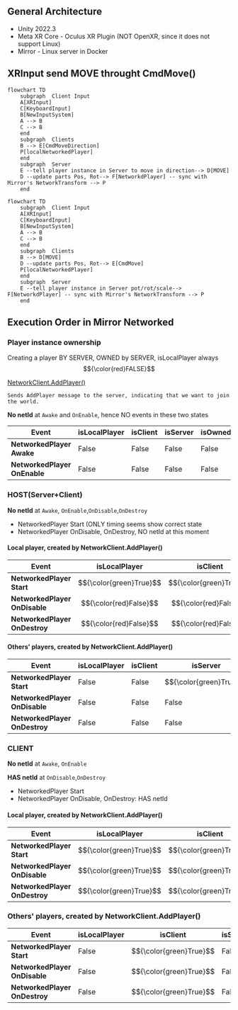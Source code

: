 ## General Architecture
* Unity 2022.3
* Meta XR Core - Oculus XR Plugin (NOT OpenXR, since it does not support Linux)
* Mirror - Linux server in Docker 

## XRInput send MOVE throught CmdMove()

```mermaid
flowchart TD
    subgraph  Client Input
    A[XRInput]
    C[KeyboardInput]
    B[NewInputSystem]
    A --> B
    C --> B
    end
    subgraph  Clients
    B --> E[CmdMoveDirection]
    P[localNetworkedPlayer]
    end
    subgraph  Server    
    E --tell player instance in Server to move in direction--> D[MOVE]
    D --update parts Pos, Rot--> F[NetworkdPlayer] -- sync with Mirror's NetworkTransform --> P
    end
```

```mermaid
flowchart TD
    subgraph  Client Input
    A[XRInput]
    C[KeyboardInput]
    B[NewInputSystem]
    A --> B
    C --> B
    end
    subgraph  Clients
    B --> D[MOVE]
    D --update parts Pos, Rot--> E[CmdMove]
    P[localNetworkedPlayer]
    end
    subgraph  Server
    E --tell player instance in Server pot/rot/scale--> F[NetworkdPlayer] -- sync with Mirror's NetworkTransform --> P
    end
```

## Execution Order in Mirror Networked

### Player instance ownership

Creating a player BY SERVER, OWNED by SERVER, isLocalPlayer always $${\color{red}FALSE}$$

 [NetworkClient.AddPlayer()](https://storage.googleapis.com/mirror-api-docs/html/df/d6f/class_mirror_1_1_network_client.html#abb593c6a35fa52633a8f0795b9aa74b7) 
```
Sends AddPlayer message to the server, indicating that we want to join the world.
```


__No netId__ at ``Awake`` and ``OnEnable``, hence NO events in these two states

| Event                      | isLocalPlayer | isClient | isServer | isOwned |
|-----------------------------|---------------|----------|----------|---------|
| **NetworkedPlayer Awake**    | False | False | False | False |
| **NetworkedPlayer OnEnable** | False | False | False | False |


### HOST(Server+Client) 
__No netId__ at ``Awake``, ``OnEnable``,``OnDisable``,``OnDestroy``

* NetworkedPlayer Start (ONLY timing seems show correct state
* NetworkedPlayer OnDisable,  OnDestroy, NO netId at this moment

#### Local player, created by NetworkClient.AddPlayer()

| Event                      | isLocalPlayer | isClient | isServer | isOwned |
|-----------------------------|---------------|----------|----------|---------|
| **NetworkedPlayer Start**    | $${\color{green}True}$$ | $${\color{green}True}$$ | $${\color{green}True}$$ | $${\color{green}True}$$ |
| **NetworkedPlayer OnDisable** | $${\color{red}False}$$ | $${\color{red}False}$$ | $${\color{red}False}$$ | $${\color{red}False}$$  |
| **NetworkedPlayer OnDestroy** | $${\color{red}False}$$ | $${\color{red}False}$$ | $${\color{red}False}$$ | $${\color{red}False}$$  |

#### Others' players, created by NetworkClient.AddPlayer()

| Event                      | isLocalPlayer | isClient | isServer | isOwned |
|-----------------------------|---------------|----------|----------|---------|
| **NetworkedPlayer Start**    | False         | False     | $${\color{green}True}$$ | False    |
| **NetworkedPlayer OnDisable** | False | False | False | False |
| **NetworkedPlayer OnDestroy** | False | False | False | False |

### CLIENT 
__No netId__ at ``Awake``, ``OnEnable``

__HAS netId__ at ``OnDisable``,``OnDestroy``

* NetworkedPlayer Start
* NetworkedPlayer OnDisable, OnDestroy: HAS netId
  
#### Local player, created by NetworkClient.AddPlayer()

| Event                      | isLocalPlayer | isClient | isServer | isOwned |
|-----------------------------|---------------|----------|----------|---------|
| **NetworkedPlayer Start**    | $${\color{green}True}$$ | $${\color{green}True}$$     | False     | $${\color{green}True}$$   |
| **NetworkedPlayer OnDisable** | $${\color{green}True}$$ | $${\color{green}True}$$     | False     | $${\color{green}True}$$   |
| **NetworkedPlayer OnDestroy** | $${\color{green}True}$$ | $${\color{green}True}$$     | False     | $${\color{green}True}$$   |

### Others' players, created by NetworkClient.AddPlayer()

| Event                      | isLocalPlayer | isClient | isServer | isOwned |
|-----------------------------|---------------|----------|----------|---------|
| **NetworkedPlayer Start**    | False         | $${\color{green}True}$$     | False     | False    |
| **NetworkedPlayer OnDisable** | False         | $${\color{green}True}$$     | False     | False    |
| **NetworkedPlayer OnDestroy** | False         | $${\color{green}True}$$     | False     | False    |

